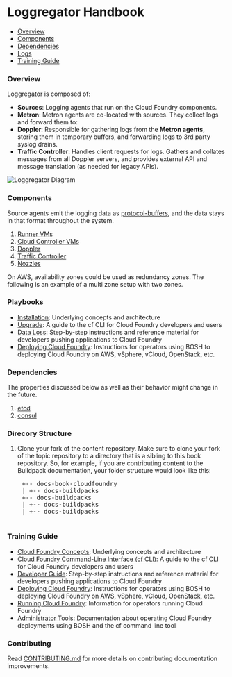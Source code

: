 Loggregator Handbook
===========

-   [Overview](https://github.com/)
-   [Components](https://github.com/)
-   [Dependencies](https://github.com/)
-   [Logs](https://github.com/)
-   [Training Guide](https://github.com/)

### Overview

Loggregator is composed of:
* **Sources**: Logging agents that run on the Cloud Foundry components.
* **Metron**: Metron agents are co-located with sources. They collect logs and forward them to:
* **Doppler**: Responsible for gathering logs from the **Metron agents**, storing them in temporary buffers, and forwarding logs to 3rd party syslog drains.
* **Traffic Controller**: Handles client requests for logs. Gathers and collates messages from all Doppler servers, and provides external API and message translation (as needed for legacy APIs).

![Loggregator Diagram](https://github.com/cloudfoundry/loggregator/blob/develop/docs/loggregator.png )

### Components
Source agents emit the logging data as [protocol-buffers](https://github.com/google/protobuf), and the data stays in that format throughout the system.

1. [Runner VMs](https://github.com/)
1. [Cloud Controller VMs](https://github.com/)
2. [Doppler](https://github.com/)
3. [Traffic Controller](https://github.com/)
4. [Nozzles](https://github.com/)

On AWS, availability zones could be used as redundancy zones. The following is an example of a multi zone setup with two zones.

### Playbooks
* [Installation](http://github.com/cloudfoundry/docs-cloudfoundry-concepts): Underlying concepts and architecture
* [Upgrade](https://github.com/cloudfoundry/docs-cf-cli): A guide to the cf CLI for Cloud Foundry developers and users 
* [Data Loss](http://github.com/cloudfoundry/docs-dev-guide): Step-by-step instructions and reference material for developers pushing applications to Cloud Foundry
* [Deploying Cloud Foundry](http://github.com/cloudfoundry/docs-deploying-cf): Instructions for operators using BOSH to deploying Cloud Foundry on AWS, vSphere, vCloud, OpenStack, etc.

### Dependencies
The properties discussed below as well as their behavior might change in the future.

1. [etcd](https://github.com/)
1. [consul](https://github.com/)

### Direcory Structure

1. Clone your fork of the content repository. Make sure to clone your fork of the topic repository to a directory that is a sibling to this book repository. So, for example, if you are contributing content to the Buildpack documentation, your folder structure would look like this:

  <pre>
    +-- docs-book-cloudfoundry
    | +-- docs-buildpacks
    +-- docs-buildpacks
    | +-- docs-buildpacks
    | +-- docs-buildpacks
  </pre>

### Training Guide

* [Cloud Foundry Concepts](http://github.com/cloudfoundry/docs-cloudfoundry-concepts): Underlying concepts and architecture
* [Cloud Foundry Command-Line Interface (cf CLI)](https://github.com/cloudfoundry/docs-cf-cli): A guide to the cf CLI for Cloud Foundry developers and users 
* [Developer Guide](http://github.com/cloudfoundry/docs-dev-guide): Step-by-step instructions and reference material for developers pushing applications to Cloud Foundry
* [Deploying Cloud Foundry](http://github.com/cloudfoundry/docs-deploying-cf): Instructions for operators using BOSH to deploying Cloud Foundry on AWS, vSphere, vCloud, OpenStack, etc.
* [Running Cloud Foundry](http://github.com/cloudfoundry/docs-running-cf): Information for operators running Cloud Foundry
* [Administrator Tools](https://github.com/cloudfoundry/docs-cf-admin): Documentation about operating Cloud Foundry deployments using BOSH and the cf command line tool

### Contributing

Read [CONTRIBUTING.md](<CONTRIBUTING.md>) for more details on contributing
documentation improvements.

